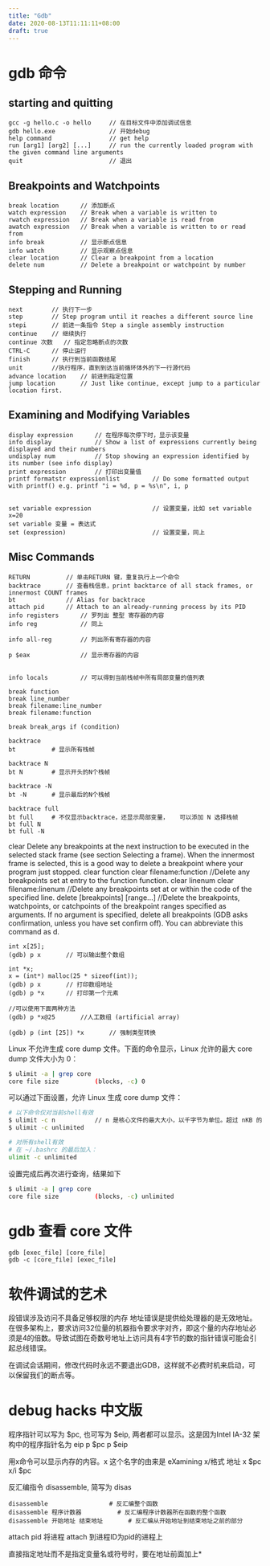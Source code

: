 ```yaml
---
title: "Gdb"
date: 2020-08-13T11:11:11+08:00
draft: true
---
```


# gdb 命令

## starting and quitting
```gdb
gcc -g hello.c -o hello     // 在目标文件中添加调试信息
gdb hello.exe               // 开始debug
help command                // get help
run [arg1] [arg2] [...]     // run the currently loaded program with the given command line arguments
quit                        // 退出 
```

## Breakpoints and Watchpoints
```gdb
break location      // 添加断点
watch expression	// Break when a variable is written to
rwatch expression	// Break when a variable is read from
awatch expression	// Break when a variable is written to or read from
info break          // 显示断点信息
info watch          // 显示观察点信息
clear location	    // Clear a breakpoint from a location
delete num	        // Delete a breakpoint or watchpoint by number
```

## Stepping and Running
```gdb
next	    // 执行下一步
step	    // Step program until it reaches a different source line
stepi	    // 前进一条指令 Step a single assembly instruction
continue	// 继续执行
continue 次数   // 指定忽略断点的次数
CTRL-C	    // 停止运行
finish	    // 执行到当前函数结尾
unit        //执行程序，直到到达当前循环体外的下一行源代码
advance location	// 前进到指定位置
jump location	    // Just like continue, except jump to a particular location first.
```

## Examining and Modifying Variables
```gdb
display expression	    // 在程序每次停下时，显示该变量
info display	        // Show a list of expressions currently being displayed and their numbers
undisplay num	        // Stop showing an expression identified by its number (see info display)
print expression	    // 打印出变量值
printf formatstr expressionlist	        // Do some formatted output with printf() e.g. printf "i = %d, p = %s\n", i, p


set variable expression	                // 设置变量，比如 set variable x=20
set variable 变量 = 表达式
set (expression)	                    // 设置变量，同上
```

## Misc Commands
```gdb
RETURN	        // 单击RETURN 键，重复执行上一个命令
backtrace	    // 查看栈信息，print backtarce of all stack frames, or innermost COUNT frames
bt	            // Alias for backtrace
attach pid	    // Attach to an already-running process by its PID
info registers	    // 罗列出 整型 寄存器的内容
info reg            // 同上

info all-reg        // 列出所有寄存器的内容

p $eax              // 显示寄存器的内容


info locals         // 可以得到当前栈帧中所有局部变量的值列表
```

```gdb
break function
break line_number
break filename:line_number
break filename:function

break break_args if (condition)
```

```gdb
backtrace
bt          # 显示所有栈帧

backtrace N
bt N        # 显示开头的N个栈帧

backtrace -N
bt -N       # 显示最后的N个栈帧

backtrace full
bt full     # 不仅显示backtrace，还显示局部变量，   可以添加 N 选择栈帧
bt full N
bt full -N
```

clear
            Delete any breakpoints at the next instruction to be executed in the selected stack frame (see section Selecting a frame). When the innermost frame is selected, this is a good way to delete a breakpoint where your program just stopped.
clear function
clear filename:function
            //Delete any breakpoints set at entry to the function function.
clear linenum
clear filename:linenum
            //Delete any breakpoints set at or within the code of the specified line.
delete [breakpoints] [range...]
            //Delete the breakpoints, watchpoints, or catchpoints of the breakpoint ranges specified as arguments. If no argument is specified, delete all breakpoints (GDB asks confirmation, unless you have set confirm off). You can abbreviate this command as d.

```gdb
int x[25];
(gdb) p x       // 可以输出整个数组

int *x;
x = (int*) malloc(25 * sizeof(int));
(gdb) p x       // 打印数组地址
(gdb) p *x      // 打印第一个元素

//可以使用下面两种方法
(gdb) p *x@25       //人工数组 (artificial array)

(gdb) p (int [25]) *x       // 强制类型转换
```


Linux 不允许生成 core dump 文件。下面的命令显示，Linux 允许的最大 core dump 文件大小为 0：
```sh
$ ulimit -a | grep core
core file size          (blocks, -c) 0
```
可以通过下面设置，允许 Linux 生成 core dump 文件：
```sh
# 以下命令仅对当前shell有效
$ ulimit -c n           // n 是核心文件的最大大小，以千字节为单位。超过 nKB 的核心文件都不会被编写。
$ ulimit -c unlimited

# 对所有shell有效
# 在 ~/.bashrc 的最后加入： 
ulimit -c unlimited
```
设置完成后再次进行查询，结果如下
```sh
$ ulimit -a | grep core
core file size          (blocks, -c) unlimited
```

# gdb 查看 core 文件

```gdb
gdb [exec_file] [core_file]
gdb -c [core_file] [exec_file]
```


# 软件调试的艺术

段错误涉及访问不具备足够权限的内存
地址错误是提供给处理器的是无效地址。
在很多架构上，要求访问32位量的机器指令要求字对齐，即这个量的内存地址必须是4的倍数。导致试图在奇数号地址上访问具有4字节的数的指针错误可能会引起总线错误。

在调试会话期间，修改代码时永远不要退出GDB，这样就不必费时机来启动，可以保留我们的断点等。


# debug hacks 中文版

程序指针可以写为 $pc, 也可写为 $eip, 两者都可以显示。这是因为Intel IA-32 架构中的程序指针名为 eip
p $pc
p $eip

用x命令可以显示内存的内容。x 这个名字的由来是 eXamining
x/格式 地址
x $pc
x/i $pc

反汇编指令 disassemble, 简写为 disas
```
disassemble                 # 反汇编整个函数
disassemble 程序计数器          # 反汇编程序计数器所在函数的整个函数
disassemble 开始地址 结束地址       # 反汇编从开始地址到结束地址之前的部分
```


attach pid
将进程 attach 到进程ID为pid的进程上

直接指定地址而不是指定变量名或符号时，要在地址前面加上*

